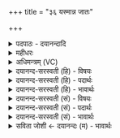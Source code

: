 +++
title = "३६ यस्मान्न जातः"

+++
<details><summary>पदपाठः - दयानन्दादि</summary>

यस्मा॑त्। न। जा॒तः। परः॑। अ॒न्यः। अस्ति॑। यः। आ॒वि॒वेशेत्या॑ऽवि॒वेश॑। भुव॑नानि। विश्वा॑। प्र॒जाप॑ति॒रिति॑ प्र॒जाऽप॑तिः। प्र॒जयेति॑ प्र॒ऽजया॑। स॒ँर॒रा॒ण इति॑ सम्ऽर॒रा॒णः। त्रीणि॑। ज्योति॑ँषि। स॒च॒ते॒। सः। षो॒ड॒शी। ३६।
</details>

<details><summary>महीधरः</summary>

म० 'उपस्थायैनं यस्मान्न जात इति' ( का० १२ । ५॥ १९)। षोडशिग्रहमुपतिष्ठेत् । इन्द्रदेवत्या त्रिष्टुप् विवस्वद्दृष्टा। परब्रह्मरूपेण षोडशी स्तूयते । यस्मात्पुरुषादन्यो व्यतिरिक्तः परः उत्कृष्टो देवादिर्जातः संभूतो नास्ति न विद्यते यश्च विश्वा विश्वानि सर्वाणि भुवनानि भूतजातानि आविवेश अन्तर्यामिरूपेण प्रवृष्टवान्सः प्रजापतिः स्वोत्पन्नप्रजापालकस्त्रीणि ज्योतींषि अग्निवायुसूर्यलक्षणानि तेजांसि विषयज्ञापकानि सचते सेवते । स्वतेजसा तज्ज्योतिषामुज्जीवनं करोतीत्यर्थः । 'येन सूर्यस्तपति तेजसेद्धः' इत्यादिश्रुतेः । 'यदादित्यगतं तेजो जगद्भासयतेऽखिलम् । यच्चन्द्रमसि यच्चाग्नौ तत्तेजो विद्धि मामकम्' (भ० गी० १५ । १२) इति स्मृतेश्च । किंभूतः प्रजापतिः । प्रजया संरराणः प्रजारूपेण सम्यग्रममाणः । तथा षोडशी षोडशकलात्मकलिङ्गशरीरोपहितः स एव सर्वव्यवहाराश्रय इत्यर्थः । 'यः सर्वेषु भूतेषु तिष्ठन्नि'त्यादिश्रुतेः ॥३६॥ :  
सप्तत्रिंशी।
</details>

<details><summary>अधिमन्त्रम् (VC)</summary>

- परमेश्वरो देवता
- विवस्वान् ऋषिः
- भूरिग् आर्षी त्रिष्टुप्
- धैवतः
</details>

<details><summary>दयानन्द-सरस्वती (हि) - विषयः</summary>

अब गृहाश्रम की इच्छा करनेवालों को ईश्वर ही की उपासना करनी चाहिये, यह उपदेश अगले मन्त्र में किया है ॥
</details>

<details><summary>दयानन्द-सरस्वती (हि) - पदार्थः</summary>

पदार्थान्वयभाषाः -  (यस्मात्) जिस परमेश्वर से (परः) उत्तम (अन्यः) और दूसरा (न) नहीं (जातः) हुआ और (यः) जो परमात्मा (विश्वा) समस्त (भुवनानि) लोकों को (आविवेश) व्याप्त हो रहा है, (सः) वह (प्रजया) सब संसार से (संरराणः) उत्तम दाता होता हुआ (षोडशी) इच्छा, प्राण, श्रद्धा, पृथिवी, जल, अग्नि, वायु, आकाश, दशों इन्द्रिय, मन, अन्न, वीर्य्य, तप, मन्त्र, लोक और नाम इन सोलह कलाओं के स्वामी (प्रजापतिः) संसार मात्र के स्वामी परमेश्वर (त्रीणि) तीन (ज्योतींषि) ज्योति अर्थात् सूर्य्य, बिजुली और अग्नि को (सचते) सब पदार्थों में स्थापित करता है ॥३६॥
</details>

<details><summary>दयानन्द-सरस्वती (हि) - भावार्थः</summary>

भावार्थभाषाः -  गृहाश्रम की इच्छा करनेवाले पुरुषों को चाहिये कि जो सर्वत्र व्याप्त, सब लोकों का रचने और धारण करनेवाला, दाता, न्यायकारी, सनातन अर्थात् सदा ऐसा ही बना रहता है, सत्, अविनाशी, चैतन्य और आनन्दमय, नित्य-शुद्ध-बुद्ध-मुक्तस्वभाव और सब पदार्थों से अलग रहनेवाला, छोटे से छोटा, बड़े से बड़ा, सर्वशक्तिमान् परमात्मा जिस से कोई भी पदार्थ उत्तम वा जिसके समान नहीं है, उसकी उपासना करें ॥३६॥
</details>

<details><summary>दयानन्द-सरस्वती (सं) - विषयः</summary>

अथ गृहाश्रममिच्छद्भ्यो जनेभ्यः परमेश्वर एवोपास्य इत्युपदिश्यते ॥
</details>

<details><summary>दयानन्द-सरस्वती (सं) - पदार्थः</summary>

पदार्थान्वयभाषाः -  यस्मात् परोऽन्यो न जातः किंच यो विश्वा भुवनान्याविवेश, स प्रजापतिः प्रजया संरराणः षोडशी त्रीणि ज्योतींषि सचते ॥३६॥
</details>

<details><summary>दयानन्द-सरस्वती (सं) - भावार्थः</summary>

भावार्थभाषाः -  गृहाश्रममिच्छद्भिर्मनुष्यैर्यः सर्वत्राभिव्यापि सर्वेषां लोकानां स्रष्टा धर्ता दाता न्यायकारी सनातनः सच्चिदानन्दो नित्यशुद्धबुद्धमुक्तस्वभावः सूक्ष्मात् सूक्ष्मो महतो महान् सर्वशक्तिमान् परमात्माऽस्ति, यस्मात् कश्चिदपि पदार्थ उत्तमः समो वा नास्ति, स एवोपास्यः ॥३६॥
</details>

<details><summary>सविता जोशी ← दयानन्दः (म) - भावार्थः</summary>

भावार्थभाषाः -  गृहस्थाश्रमी लोकांनी सर्वत्र व्याप्त, लोकांची (गोलांची) निर्मिती करणारा, त्यांना धारण करणारा, दाता, न्यायी, सनातन, सत्, अविनाशी, चैतन्यमय, आनंदमय, नित्य शुद्ध, बुद्ध, मुक्त स्वभाव, सर्व पदार्थांपासून वेगळा, सूक्ष्मात सूक्ष्म, स्थूलामध्ये स्थूल, सर्व शक्तिमान, असा जो परमेश्वर, त्याचीच उपासना करावी कारण त्याच्यापेक्षा कोणताही पदार्थ उत्तम नाही किंवा त्याच्यासारखा नाही.
</details>
